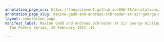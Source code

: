 ```yaml
---
annotation_page_uri: https://tanyaclement.github.io/SGW-SI/annotations/maxine-gadd-and-andreas-schroeder-at-sir-george-williams-university-the-poetry-series-18-february-1972-1--canvas-1-richard--dick--sommer.json
annotation_page_slug: maxine-gadd-and-andreas-schroeder-at-sir-george-williams-university-the-poetry-series-18-february-1972-1--canvas-1-richard--dick--sommer
layout: annotation_page
manifest_label: Maxine Gadd and Andreas Schroeder at Sir George Williams University,
  The Poetry Series, 18 February 1972 (1)

---
```

